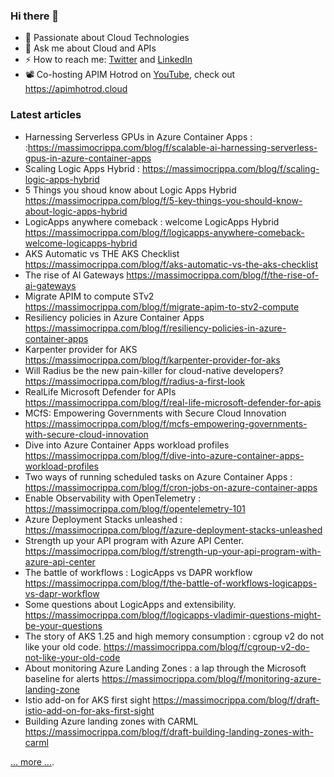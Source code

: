 ### Hi there 👋

- 🌱 Passionate about Cloud Technologies
- 💬 Ask me about Cloud and APIs
- ⚡ How to reach me:  [Twitter](https://twitter.com/mas_que_crippa) and  [LinkedIn](https://www.linkedin.com/in/massimocrippa/)
- 📽️ Co-hosting APIM Hotrod on [YouTube](https://www.youtube.com/@apimhotrod), check out https://apimhotrod.cloud

### Latest articles

- Harnessing Serverless GPUs in Azure Container Apps : :https://massimocrippa.com/blog/f/scalable-ai-harnessing-serverless-gpus-in-azure-container-apps
- Scaling Logic Apps Hybrid : https://massimocrippa.com/blog/f/scaling-logic-apps-hybrid
- 5 Things you shoud know about Logic Apps Hybrid https://massimocrippa.com/blog/f/5-key-things-you-should-know-about-logic-apps-hybrid
- LogicApps anywhere comeback : welcome LogicApps Hybrid https://massimocrippa.com/blog/f/logicapps-anywhere-comeback-welcome-logicapps-hybrid
- AKS Automatic vs THE AKS Checklist https://massimocrippa.com/blog/f/aks-automatic-vs-the-aks-checklist
- The rise of AI Gateways https://massimocrippa.com/blog/f/the-rise-of-ai-gateways
- Migrate APIM to compute STv2 https://massimocrippa.com/blog/f/migrate-apim-to-stv2-compute
- Resiliency policies in Azure Container Apps https://massimocrippa.com/blog/f/resiliency-policies-in-azure-container-apps
- Karpenter provider for AKS https://massimocrippa.com/blog/f/karpenter-provider-for-aks
- Will Radius be the new pain-killer for cloud-native developers? https://massimocrippa.com/blog/f/radius-a-first-look
- RealLife Microsoft Defender for APIs https://massimocrippa.com/blog/f/real-life-microsoft-defender-for-apis
- MCfS: Empowering Governments with Secure Cloud Innovation  https://massimocrippa.com/blog/f/mcfs-empowering-governments-with-secure-cloud-innovation
- Dive into Azure Container Apps workload profiles https://massimocrippa.com/blog/f/dive-into-azure-container-apps-workload-profiles
- Two ways of running scheduled tasks on Azure Container Apps : https://massimocrippa.com/blog/f/cron-jobs-on-azure-container-apps
- Enable Observability with OpenTelemetry : https://massimocrippa.com/blog/f/opentelemetry-101
- Azure Deployment Stacks unleashed : https://massimocrippa.com/blog/f/azure-deployment-stacks-unleashed
- Strength up your API program with Azure API Center. https://massimocrippa.com/blog/f/strength-up-your-api-program-with-azure-api-center
- The battle of workflows : LogicApps vs DAPR workflow https://massimocrippa.com/blog/f/the-battle-of-workflows-logicapps-vs-dapr-workflow
- Some questions about LogicApps and extensibility. https://massimocrippa.com/blog/f/logicapps-vladimir-questions-might-be-your-questions
- The story of AKS 1.25 and high memory consumption : cgroup v2 do not like your old code. https://massimocrippa.com/blog/f/cgroup-v2-do-not-like-your-old-code
- About monitoring Azure Landing Zones : a lap through the Microsoft baseline for alerts https://massimocrippa.com/blog/f/monitoring-azure-landing-zone
- Istio add-on for AKS first sight https://massimocrippa.com/blog/f/draft-istio-add-on-for-aks-first-sight
- Building Azure landing zones with CARML https://massimocrippa.com/blog/f/draft-building-landing-zones-with-carml

[... more ...](https://massimocrippa.com/blog).

<!--
**MassimoC/MassimoC** is a ✨ _special_ ✨ repository because its `README.md` (this file) appears on your GitHub profile.

Here are some ideas to get you started:

- 🔭 I’m currently working on ...
- 🌱 I’m currently learning ...
- 👯 I’m looking to collaborate on ...
- 🤔 I’m looking for help with ...
- 💬 Ask me about ...
- 📫 How to reach me: ...
- 😄 Pronouns: ...
- ⚡ Fun fact: ...
-->
